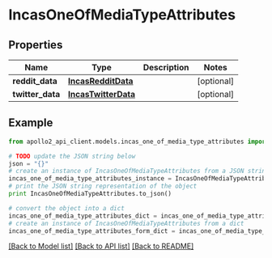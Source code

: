 # IncasOneOfMediaTypeAttributes


## Properties
Name | Type | Description | Notes
------------ | ------------- | ------------- | -------------
**reddit_data** | [**IncasRedditData**](IncasRedditData.md) |  | [optional] 
**twitter_data** | [**IncasTwitterData**](IncasTwitterData.md) |  | [optional] 

## Example

```python
from apollo2_api_client.models.incas_one_of_media_type_attributes import IncasOneOfMediaTypeAttributes

# TODO update the JSON string below
json = "{}"
# create an instance of IncasOneOfMediaTypeAttributes from a JSON string
incas_one_of_media_type_attributes_instance = IncasOneOfMediaTypeAttributes.from_json(json)
# print the JSON string representation of the object
print IncasOneOfMediaTypeAttributes.to_json()

# convert the object into a dict
incas_one_of_media_type_attributes_dict = incas_one_of_media_type_attributes_instance.to_dict()
# create an instance of IncasOneOfMediaTypeAttributes from a dict
incas_one_of_media_type_attributes_form_dict = incas_one_of_media_type_attributes.from_dict(incas_one_of_media_type_attributes_dict)
```
[[Back to Model list]](../README.md#documentation-for-models) [[Back to API list]](../README.md#documentation-for-api-endpoints) [[Back to README]](../README.md)


